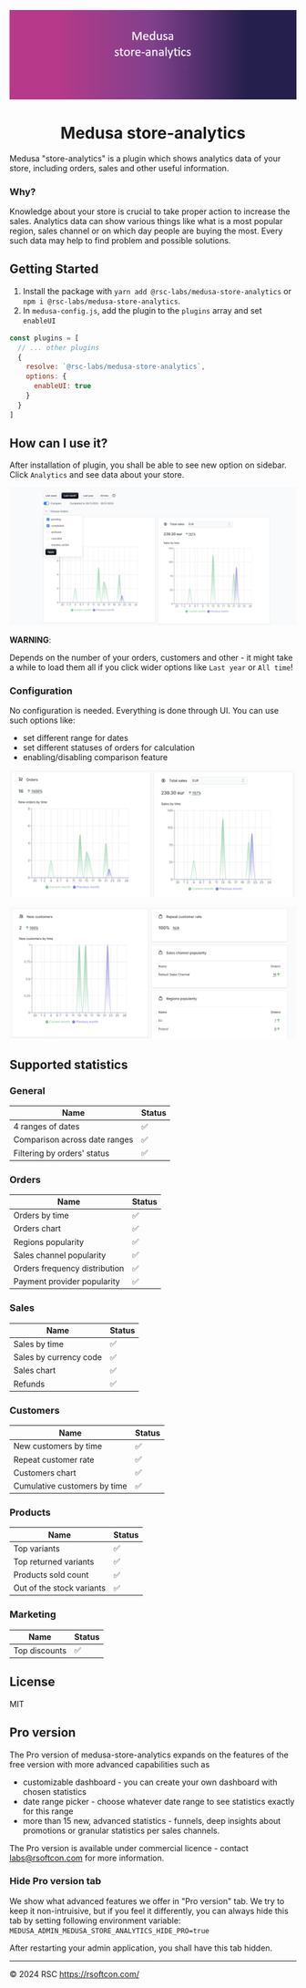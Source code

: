 <p align="center">
  <picture>
    <img alt="Medusa store-analytics logo" src="./docs/store-analytics-logo.PNG">
  </picture>
</p>

<h1 align="center">
  Medusa store-analytics
</h1>

Medusa "store-analytics" is a plugin which shows analytics data of your store, including orders, sales and other useful information.

### Why?

Knowledge about your store is crucial to take proper action to increase the sales. Analytics data can show various things like what is a most popular region, sales channel or on which day people are buying the most. Every such data may help to find problem and possible solutions. 

## Getting Started

1. Install the package with `yarn add @rsc-labs/medusa-store-analytics` or `npm i @rsc-labs/medusa-store-analytics`.
2. In `medusa-config.js`, add the plugin to the `plugins` array and set `enableUI`

```js
const plugins = [
  // ... other plugins
  {
    resolve: `@rsc-labs/medusa-store-analytics`,
    options: {
      enableUI: true
    }
  }
]
```



## How can I use it?

After installation of plugin, you shall be able to see new option on sidebar. Click `Analytics` and see data about your store.

<p align="center">
  <picture>
    <img alt="Medusa store-analytics-1" src="./docs/medusa-store-analytics-1.PNG">
  </picture>
</p>

**WARNING**:

Depends on the number of your orders, customers and other - it might take a while to load them all if you click wider options like `Last year` or `All time`!

### Configuration

No configuration is needed. Everything is done through UI. You can use such options like:
- set different range for dates
- set different statuses of orders for calculation
- enabling/disabling comparison feature

<p align="center">
  <picture>
    <img alt="Medusa store-analytics-2" src="./docs/medusa-store-analytics-2.PNG">
  </picture>
</p>

<p align="center">
  <picture>
    <img alt="Medusa store-analytics-3" src="./docs/medusa-store-analytics-3.PNG">
  </picture>
</p>

## Supported statistics

### General

| Name | Status |
| --- | --- |
| 4 ranges of dates | :white_check_mark: |
| Comparison across date ranges | :white_check_mark: |
| Filtering by orders' status | :white_check_mark: |

### Orders

| Name | Status |
| --- | --- |
| Orders by time | :white_check_mark: |
| Orders chart | :white_check_mark: |
| Regions popularity | :white_check_mark: |
| Sales channel popularity | :white_check_mark: |
| Orders frequency distribution | :white_check_mark: |
| Payment provider popularity | :white_check_mark: |

### Sales

| Name | Status |
| --- | --- |
| Sales by time | :white_check_mark: |
| Sales by currency code | :white_check_mark: |
| Sales chart | :white_check_mark: |
| Refunds | :white_check_mark: |

### Customers


| Name | Status |
| --- | --- |
| New customers by time | :white_check_mark: |
| Repeat customer rate | :white_check_mark: |
| Customers chart | :white_check_mark: |
| Cumulative customers by time | :white_check_mark: |

### Products

| Name | Status |
| --- | --- |
| Top variants | :white_check_mark: |
| Top returned variants | :white_check_mark: |
| Products sold count | :white_check_mark: |
| Out of the stock variants | :white_check_mark: |

### Marketing

| Name | Status |
| --- | --- |
| Top discounts | :white_check_mark: |

## License

MIT

## Pro version

The Pro version of medusa-store-analytics expands on the features of the free version with more advanced capabilities such as 
- customizable dashboard - you can create your own dashboard with chosen statistics
- date range picker - choose whatever date range to see statistics exactly for this range
- more than 15 new, advanced statistics - funnels, deep insights about promotions or granular statistics per sales channels.

The Pro version is available under commercial licence - contact labs@rsoftcon.com for more information.

### Hide Pro version tab

We show what advanced features we offer in "Pro version" tab. We try to keep it non-intruisive, but if you feel it differently, you can always hide this tab by setting following environment variable:
`MEDUSA_ADMIN_MEDUSA_STORE_ANALYTICS_HIDE_PRO=true`

After restarting your admin application, you shall have this tab hidden.

---

© 2024 RSC https://rsoftcon.com/
